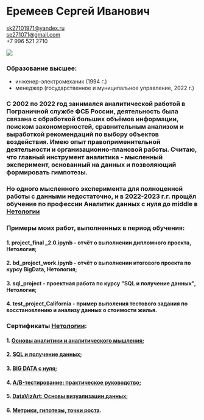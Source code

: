 # **Еремеев Сергей Иванович**

sk27101971@yandex.ru   
se271071@gmail.com   
+7 996 521 2710   

![](https://drive.google.com/uc?export=view&id=1xEx0gbJFbVwa8v-1agr8zqbn-9YanQhT)

### Образование высшее:   
- инженер-электромеханик (1994 г.)   
- менеджер (государственное и муниципальное управление, 2022 г.)   


### С 2002 по 2022 год занимался аналитической работой в Пограничной службе ФСБ России, деятельность была связана с обработкой больших объёмов информации, поиском закономерностей, сравнительным анализом и выработкой рекомендаций по выбору объектов воздействия. Имею опыт правоприменительной деятельности и организационно-плановой работы. Считаю, что главный инструмент аналитика - мысленный эксперимент, основанный на данных и позволяющий формировать гимпотезы.
### Но одного мысленного эксперимента для полноценной работы с данными недостаточно, и в 2022-2023 г.г. прощёл обучение по профессии Аналитик данных с нуля до middle в [Нетологии](https://netology.ru/)
### Примеры моих работ, выполненных в период обучения:
#### 1.   project_final _2.0.ipynb - отчёт о выполнении дипломного проекта, Нетология;
#### 2.   bd_project_work.ipynb - отчёт о выполнении итогового проекта по курсу BigData, Нетология;
#### 3.   sql_project -  проектная работа по курсу "SQL и получение данных", Нетология;
#### 4.  test_project_California - пример выполения тестового задания по восстановлению и анализу данных о стоимости жилья.   
### Сертификаты [Нетологии](https://netology.ru/):
#### 1.   [Основы аналитики и аналитического мышления](https://github.com/s-eremeev/eremeev/blob/eremeev/certificates/start.pdf);
#### 2.   [SQL и получение данных](https://github.com/s-eremeev/eremeev/blob/eremeev/certificates/sql.pdf);
#### 3.   [BIG DATA с нуля](https://github.com/s-eremeev/eremeev/blob/eremeev/certificates/big_data.pdf);
#### 4.   [A/B-тестирование: практическое руководство](https://github.com/s-eremeev/eremeev/blob/eremeev/certificates/abt.pdf);
#### 5.   [DataVizArt: Основы визуализации данных](https://github.com/s-eremeev/eremeev/blob/eremeev/certificates/data_viz_art.pdf);
#### 6.   [Метрики, гипотезы, точки роста](https://github.com/s-eremeev/eremeev/blob/eremeev/certificates/mgt.pdf).
